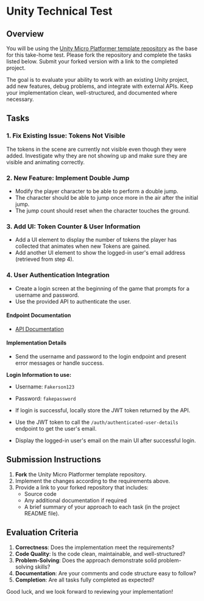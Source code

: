 # Unity Technical Test

## Overview

You will be using the [Unity Micro Platformer template repository](https://github.com/SkillionaireGames/Unity-Technical-Test.git) as the base for this take-home test. Please fork the repository and complete the tasks listed below. Submit your forked version with a link to the completed project.

The goal is to evaluate your ability to work with an existing Unity project, add new features, debug problems, and integrate with external APIs. Keep your implementation clean, well-structured, and documented where necessary.

## Tasks

### 1. Fix Existing Issue: Tokens Not Visible
The tokens in the scene are currently not visible even though they were added. Investigate why they are not showing up and make sure they are visible and animating correctly.

### 2. New Feature: Implement Double Jump
- Modify the player character to be able to perform a double jump.
- The character should be able to jump once more in the air after the initial jump.
- The jump count should reset when the character touches the ground.

### 3. Add UI: Token Counter & User Information
- Add a UI element to display the number of tokens the player has collected that animates when new Tokens are gained.
- Add another UI element to show the logged-in user's email address (retrieved from step 4).

### 4. User Authentication Integration
- Create a login screen at the beginning of the game that prompts for a username and password.
- Use the provided API to authenticate the user.

#### Endpoint Documentation
- [API Documentation](https://api-dev.skillionairegames.com/api/documentation#/)

#### Implementation Details
- Send the username and password to the login endpoint and present error messages or handle success.
  
**Login Information to use:**
  - Username: `Fakerson123`
  - Password: `fakepassword`
  
- If login is successful, locally store the JWT token returned by the API.
- Use the JWT token to call the `/auth/authenticated-user-details` endpoint to get the user's email.
- Display the logged-in user's email on the main UI after successful login.

## Submission Instructions

1. **Fork** the Unity Micro Platformer template repository.
2. Implement the changes according to the requirements above.
3. Provide a link to your forked repository that includes:
   - Source code
   - Any additional documentation if required
   - A brief summary of your approach to each task (in the project README file).

## Evaluation Criteria

1. **Correctness**: Does the implementation meet the requirements?
2. **Code Quality**: Is the code clean, maintainable, and well-structured?
3. **Problem-Solving**: Does the approach demonstrate solid problem-solving skills?
4. **Documentation**: Are your comments and code structure easy to follow?
5. **Completion**: Are all tasks fully completed as expected?

Good luck, and we look forward to reviewing your implementation!
